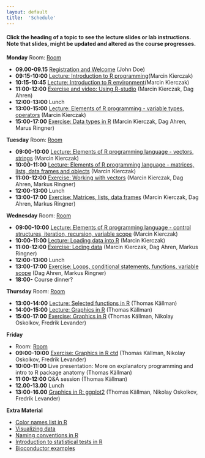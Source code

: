```yaml
---
layout: default
title:  'Schedule'
---
```


#### Click the heading of a topic to see the lecture slides or lab instructions. Note that slides, might be updated and altered as the course progresses.

**Monday**
Room: [Room](files/bmc_map.jpg)
- **09.00-09.15** [Registration and Welcome](Lectures/XXX.pdf) (John Doe)
- **09:15-10:00** [Lecture: Introduction to R programming](Lectures/Lecture_1_-_Introduction.pdf)(Marcin Kierczak)
- **10:15-10:45** [Lecture: Introduction to R environment](Lectures/Lecture_2_-_REnvironment.pdf)(Marcin Kierczak)
- **11:00-12:00** [Exercise and video: Using R-studio]() (Marcin Kierczak, Dag Ahren)
- **12:00-13:00** Lunch
- **13:00-15:00** [Lecture: Elements of R programming - variable types, operators](Lectures/Lecture_3_-_Elements1.pdf) (Marcin Kierczak)
- **15:00-17:00** [Exercise: Data types in R](Exercises/DataTypes) (Marcin Kierczak, Dag Ahren, Marus Ringner)

**Tuesday**
Room: [Room](files/bmc_map.jpg)
- **09:00-10:00** [Lecture: Elements of R programming language - vectors, strings](Lectures/Lecture_4_-_Elements2.pdf) (Marcin Kierczak)
- **10:00-11:00** [Lecture: Elements of R programming language - matrices, lists, data frames and objects](Lectures/Lecture_5_-_Elements3.pdf) (Marcin Kierczak)
- **11:00-12:00** [Exercise: Working with vectors](Exercises/Vectors) (Marcin Kierczak, Dag Ahren, Markus Ringner)
- **12:00-13:00** Lunch
- **13:00-17:00** [Exercise: Matrices, lists, data frames](Exercises/Dataframes) (Marcin Kierczak, Dag Ahren, Markus Ringner)

**Wednesday**
Room: [Room](files/bmc_map.jpg)
- **09:00-10:00** [Lecture: Elements of R programming language - control structures, iteration, recursion, variable scope](Lectures/Lecture_6_-_Elements4.pdf) (Marcin Kierczak)
- **10:00-11:00** [Lecture: Loading data into R](Lectures/Lecture_7_-_Loading_data.pdf) (Marcin Kierczak)
- **11:00-12:00** [Exercise: Loding data](Exercises/LoadData) (Marcin Kierczak, Dag Ahren, Markus Ringner)
- **12:00-13:00** Lunch
- **13:00-17:00** [Exercise: Loops, conditional statements, functions, variable scope](Exercises/Loops) (Dag Ahren, Markus Ringner)
- **18:00-** Course dinner?

**Thursday**
Room: [Room](files/bmc_map.jpg)
- **13:00-14:00** [Lecture: Selected functions in R](Lecture/XXX.pdf) (Thomas Källman)
- **14:00-15:00** [Lecture: Graphics in R](Lecture/PlotHandson) (Thomas Källman)
- **15:00-17:00** [Exercise: Graphics in R](Exercise/PlotHandson) (Thomas Källman, Nikolay Oskolkov, Fredrik Levander)

**Friday**
- Room: [Room](files/bmc_map.jpg)
- **09:00-10:00** [Exercise: Graphics in R ctd](Exercise/PlotHandson) (Thomas Källman, Nikolay Oskolkov, Fredrik Levander)
- **10:00-11:00** Live presentation: More on explanatory programming and intro to R package anatomy (Thomas Källman)
- **11:00-12:00** Q&A session (Thomas Källman)
- **12.00-13.00** Lunch
- **13:00-16.00** [Graphics in R: ggplot2](Exercises/ggplots) (Thomas Källman, Nikolay Oskolkov, Fredrik Levander)


**Extra Material**
- [Color names list in R](files/Rcolor.pdf)
- [Visualizing data](files/rules_for_using_color.pdf)
- [Naming conventions in R](files/Rnaming.pdf)
- [Introduction to statistical tests in R](files/statests.pdf)
- [Bioconductor examples](https://f1000research.com/channels/bioconductor)





